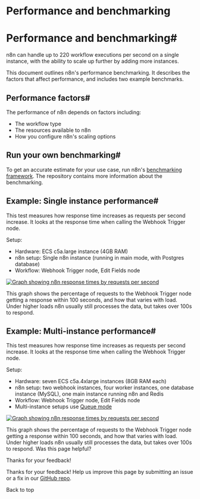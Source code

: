 # Performance and benchmarking

[ ](https://github.com/n8n-io/n8n-docs/edit/main/docs/hosting/scaling/performance-benchmarking.md "Edit this page")

# Performance and benchmarking#

n8n can handle up to 220 workflow executions per second on a single instance, with the ability to scale up further by adding more instances.

This document outlines n8n's performance benchmarking. It describes the factors that affect performance, and includes two example benchmarks.

## Performance factors#

The performance of n8n depends on factors including: 

  * The workflow type
  * The resources available to n8n
  * How you configure n8n's scaling options



## Run your own benchmarking#

To get an accurate estimate for your use case, run n8n's [benchmarking framework](https://github.com/n8n-io/n8n/tree/master/packages/%40n8n/benchmark). The repository contains more information about the benchmarking.

## Example: Single instance performance#

This test measures how response time increases as requests per second increase. It looks at the response time when calling the Webhook Trigger node.

Setup:

  * Hardware: ECS c5a.large instance (4GB RAM)
  * n8n setup: Single n8n instance (running in main mode, with Postgres database)
  * Workflow: Webhook Trigger node, Edit Fields node



[![Graph showing n8n response times by requests per second](../../../_images/hosting/scaling/benchmarking-single-instance-100-250.png)](https://docs.n8n.io/_images/hosting/scaling/benchmarking-single-instance-100-250.png)

This graph shows the percentage of requests to the Webhook Trigger node getting a response within 100 seconds, and how that varies with load. Under higher loads n8n usually still processes the data, but takes over 100s to respond.

## Example: Multi-instance performance#

This test measures how response time increases as requests per second increase. It looks at the response time when calling the Webhook Trigger node.

Setup:

  * Hardware: seven ECS c5a.4xlarge instances (8GB RAM each)
  * n8n setup: two webhook instances, four worker instances, one database instance (MySQL), one main instance running n8n and Redis
  * Workflow: Webhook Trigger node, Edit Fields node
  * Multi-instance setups use [Queue mode](../queue-mode/)



[![Graph showing n8n response times by requests per second](../../../_images/hosting/scaling/benchmarking-multi-instance-500-2500.png)](https://docs.n8n.io/_images/hosting/scaling/benchmarking-multi-instance-500-2500.png)

This graph shows the percentage of requests to the Webhook Trigger node getting a response within 100 seconds, and how that varies with load. Under higher loads n8n usually still processes the data, but takes over 100s to respond. Was this page helpful? 

Thanks for your feedback! 

Thanks for your feedback! Help us improve this page by submitting an issue or a fix in our [GitHub repo](https://github.com/n8n-io/n8n-docs). 

Back to top 
